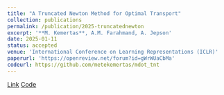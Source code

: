 ```yaml
---
title: "A Truncated Newton Method for Optimal Transport"
collection: publications
permalink: /publication/2025-truncatednewton
excerpt: '**M. Kemertas**, A.M. Farahmand, A. Jepson'
date: 2025-01-11
status: accepted
venue: 'International Conference on Learning Representations (ICLR)'
paperurl: 'https://openreview.net/forum?id=gWrWUaCbMa'
codeurl: https://github.com/metekemertas/mdot_tnt
---
```

[Link](https://openreview.net/forum?id=gWrWUaCbMa)
[Code](https://github.com/metekemertas/mdot_tnt)
